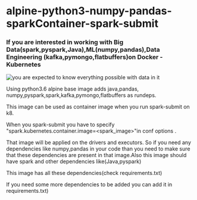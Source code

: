 # alpine-python3-numpy-pandas-sparkContainer-spark-submit #

### If you are interested in working with Big Data(spark,pyspark,Java),ML(numpy,pandas),Data Engineering (kafka,pymongo,flatbuffers)on Docker - Kubernetes ###

![you are expected to know everything possible with data in it](https://i.imgur.com/el8l3nS.jpg)


Using python3.6 alpine base image adds java,pandas, numpy,pyspark,spark,kafka,pymongo,flatbuffers as rundeps. 


This image can be used as container image when you run spark-submit on k8. 


When you spark-submit you have to specify "spark.kubernetes.container.image=<spark_image>"in conf options .

That image will be applied on the drivers and executors. So if you need any dependencies like numpy,pandas in your code 
than you need to make sure that these dependencies are present in that image.Also this image should have spark and other dependencies like(Java,pyspark)


This image has all these dependencies(check requirements.txt) 


If you need some more dependencies to be added you can add it in requirements.txt)
